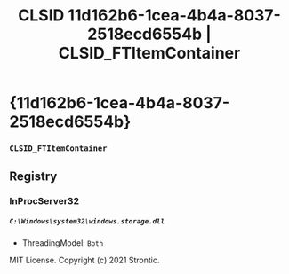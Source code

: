 ﻿---
title: "CLSID 11d162b6-1cea-4b4a-8037-2518ecd6554b | CLSID_FTItemContainer"
excerpt: What is COM-Object CLSID 11d162b6-1cea-4b4a-8037-2518ecd6554b?
---

# {11d162b6-1cea-4b4a-8037-2518ecd6554b}

### `CLSID_FTItemContainer`

## Registry


### InProcServer32

##### `C:\Windows\system32\windows.storage.dll`
* ThreadingModel: `Both`

MIT License. Copyright (c) 2021 Strontic.


